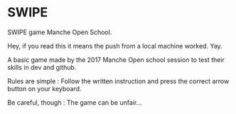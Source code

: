 # SWIPE
SWIPE game Manche Open School.

Hey, if you read this it means the push from a local machine worked. Yay.

A basic game made by the 2017 Manche Open school session to test their skills
in dev and github.

Rules are simple : Follow the written instruction and press the correct arrow
button on your keyboard.

Be careful, though : The game can be unfair...
